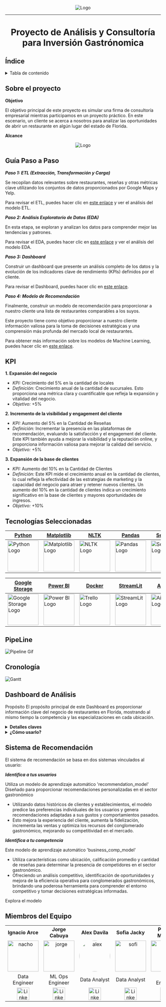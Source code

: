 <p align="center">
  <img src="/Images/datagusto_logo.jpg" alt="Logo" />
</p>

*** 
# <p align="center">Proyecto de Análisis y Consultoría para Inversión Gastrónomica</p>

## Índice

<details>
  <summary>Tabla de contenido</summary>

  1. [Índice](#índice)
  2. [Sobre el proyecto](#sobre-el-proyecto)
  3. [KPI](#kpi)
  4. [Tecnologías Seleccionadas](#tecnologías-seleccionadas)
  5. [PipeLine](#pipeline)
  6. [Cronología](#cronología)
  7. [Dashboard de Análisis](#dashboard-de-análisis)
  8. [Sistema de Recomendación](#sistema-de-recomendación)
  9. [Miembros del Equipo](#miembros-del-equipo)

</details>

## Sobre el proyecto

**Objetivo**

El objetivo principal de este proyecto es simular una firma de consultoría empresarial mientras participamos en un proyecto práctico. En este escenario, un cliente se acerca a nosotros para analizar las oportunidades de abrir un restaurante en algún lugar del estado de Florida.

**Alcance**

<p align="center">
  <img src="/Images/florida.png" alt="Logo" />
</p>

## Guía Paso a Paso

*__Paso 1: ETL (Extracción, Transformación y Carga)__*

Se recopilan datos relevantes sobre restaurantes, reseñas y otras métricas clave utilizando los conjuntos de datos proporcionados por Google Maps y Yelp.

Para revisar el ETL, puedes hacer clic en [este enlace](https://github.com/patrick-mathay/henry_proyecto_final/tree/master/Data%20Enginering) y ver el análisis del modelo ETL.


*__Paso 2: Análisis Exploratorio de Datos (EDA)__*

En esta etapa, se exploran y analizan los datos para comprender mejor las tendencias y patrones.


Para revisar el EDA, puedes hacer clic en [este enlace](https://github.com/patrick-mathay/henry_proyecto_final/blob/master/Data%20Analysis/README.md) y ver el análisis del modelo EDA.


*__Paso 3: Dashboard__*

Construir un dashboard que presente un análisis completo de los datos y la evolución de los indicadores clave de rendimiento (KPIs) definidos por el cliente.

Para revisar el Dashboard, puedes hacer clic en [este enlace](https://github.com/patrick-mathay/henry_proyecto_final/blob/master/Visualizacion/README.md).

*__Paso 4: Modelo de Recomendación__*

Finalmente, construir un modelo de recomendación para proporcionar a nuestro cliente una lista de restaurantes comparables a los suyos.


Este proyecto tiene como objetivo proporcionar a nuestro cliente información valiosa para la toma de decisiones estratégicas y una comprensión más profunda del mercado local de restaurantes.

Para obtener más información sobre los modelos de Machine Learning, puedes hacer clic en [este enlace](https://github.com/patrick-mathay/henry_proyecto_final/blob/master/Machine%20Learning/README.md).


## KPI

__1. Expansión del negocio__

  - *KPI:* Crecimiento del 5% en la cantidad de locales
  - *Definición:* Crecimiento anual de la cantidad de sucursales. Esto proporciona una métrica clara y cuantificable que refleja la expansión y vitalidad del negocio.
  - *Objetivo:* +5%

__2. Incremento de la visibilidad y engagement del cliente__

  - *KPI:* Aumento del 5% en la Cantidad de Reseñas
  - *Definición:* Incrementar la presencia en las plataformas de recomendación, evaluando la satisfacción y el engagement del cliente. Este KPI también ayuda a mejorar la visibilidad y la reputación online, y proporciona información valiosa para mejorar la calidad del servicio.
  - *Objetivo:* +5%

__3. Expansión de la base de clientes__

  - *KPI:* Aumento del 10% en la Cantidad de Clientes
  - *Definición:* Este KPI mide el crecimiento anual en la cantidad de clientes, lo cual refleja la efectividad de las estrategias de marketing y la capacidad del negocio para atraer y retener nuevos clientes. Un aumento del 10% en la cantidad de clientes indica un crecimiento significativo en la base de clientes y mayores oportunidades de ingresos.
  - *Objetivo:* +10%


## Tecnologías Seleccionadas



| [Python](https://www.python.org/doc/) | [Matplotlib](https://matplotlib.org/stable/contents.html) | [NLTK](https://www.nltk.org/) | [Pandas](https://pandas.pydata.org/pandas-docs/stable/index.html) | [Seaborn](https://seaborn.pydata.org/) | [Scikit-Learn](https://scikit-learn.org/stable/) |
| ------------------------ | ----------------------- | ----------------------- | ----------------------- | ----------------------- | ----------------------- |
| <img src="Images/logos/python.png" alt="Python Logo" width="100"> | <img src="Images/logos/matplotlib.png" alt="Matplotlib Logo" width="100"> | <img src="Images/logos/NLTK.png" alt="NLTK Logo" width="100"> | <img src="Images/logos/pandas.png" alt="Pandas Logo" width="100"> | <img src="Images/logos/seaborn.png" alt="Seaborn Logo" width="100"> | <img src="Images/logos/scikit learn.png" alt="Surprise Logo" width="100"> |

| [Google Storage](https://cloud.google.com/storage/docs?hl=es-419) | [Power BI](https://docs.microsoft.com/en-us/power-bi/) | [Docker](https://docker.com/) | [StreamLit](https://docs.streamlit.io/) | [AirFlow](https://airflow.apache.org/docs/) | [BigQuery](https://cloud.google.com/bigquery/docs?hl=es-419) |
| ----------------------- | ----------------------- | ----------------------- | ----------------------- | ----------------------- | ----------------------- |
| <img src="Images/logos/cloud_storage.png" alt="Google Storage Logo" width="100" align="center"> | <img src="Images/logos/powerbi.png" alt="Power BI Logo" width="100" align="center"> | <img src="Images/logos/docker.png" alt="Trello Logo" width="100" align="center"> | <img src="Images/logos/streamlit.png" alt="StreamLit Logo" width="100" align="center"> | <img src="Images/logos/airflow.png" alt="AirFlow Logo" width="100" align="center"> | <img src="Images/logos/bigquery.png" alt="BigQuery Logo" width="100" align="center"> |



## PipeLine
![Pipeline Gif](/Images/pipeline.jpg)

## Cronología
![Gantt](/Images/Gantt.png)

## Dashboard de Análisis
Propósito
El propósito principal de este Dashboard es proporcionar información clave del negocio de restaurantes en Florida, mostrando al mismo tiempo la competencia y las especializaciones en cada ubicación.
<details>
  <summary><b>Detalles claves</b></summary>

  1. Visualizaciones interactivas: Explora los datos de manera dinámica a través de gráficos, diagramas y mapas interactivos.
  2. Filtros personalizables: Personaliza el tablero según tus necesidades específicas ajustando los filtros y parámetros.
  3. Actualizaciones en tiempo real: Accede a información e ideas actualizadas para tomar decisiones informadas.
  4. Interfaz fácil de usar: Navega por el tablero sin esfuerzo con un diseño intuitivo y fácil de usar.
</details>
<details>
<summary><b>¿Cómo usarlo?</b></summary>
<ul>
  <li>Para empezar, sigue estos pasos:</li>
  <ul>
    <li>Selecciona Filtros: Utiliza los menús desplegables o los deslizadores para personalizar los datos mostrados.</li>
    <li>Interactúa con las Visualizaciones: Pasa el ratón sobre los gráficos para obtener información detallada o haz clic en los elementos para filtrar más los datos.</li>
    <li>Explora las Pestañas: Navega entre diferentes secciones o pestañas para explorar varios aspectos de los datos.</li>
    <li>Exporta Datos: Exporta visualizaciones o tablas de datos para un análisis o informe más detallado.</li>
  </ul>
</ul>
</details>

## Sistema de Recomendación
El sistema de recomendación se basa en dos sistemas vinculados al usuario:

*__Identifica a tus usuarios__*

Utiliza un modelo de aprendizaje automático 'recommendation_model' 
Diseñado para proporcionar recomendaciones personalizadas en el sector gastronómico
  - Utilizando datos históricos de clientes y establecimientos, el modelo predice las preferencias individuales de los usuarios y genera recomendaciones adaptadas a sus gustos y comportamientos pasados. 
  - Esto mejora la experiencia del cliente, aumenta la fidelización, incrementa las ventas y optimiza los recursos del conglomerado gastronómico, mejorando su competitividad en el mercado.

*__Identifica a tu competencia__*

Este modelo de aprendizaje automático 'business_comp_model'
  - Utiliza características como ubicación, calificación promedio y cantidad de reseñas para determinar la presencia de competidores en el sector gastronómico. 
  - Ofreciendo un análisis competitivo, identificación de oportunidades y mejora de la eficiencia operativa para conglomerados gastronómicos, brindando una poderosa herramienta para comprender el entorno competitivo y tomar decisiones estratégicas informadas.

Explora el modelo

## Miembros del Equipo

<table align="center">
  <tr>
    <td align="center"><b>Ignacio Arce</b></td>
    <td align="center"><b>Jorge Cabuya</b></td>
    <td align="center"><b>Alex Davila</b></td>
    <td align="center"><b>Sofia Jacky</b></td>
    <td align="center"><b>Patrick Mathay</b></td>
  </tr>
  <tr>
    <td align="center"><img src="/Images/fotos_equipo/nacho.jpg" alt="nacho" width="100"/></td>
    <td align="center"><img src="Images/fotos_equipo/jorge.jpeg" alt="jorge" width="100"/></td>
    <td align="center"><img src="Images/fotos_equipo/alex.jpg" alt="alex" style="border-radius: 50%; width: 100px; height: 100px;" width="100"/></td>
    <td align="center"><img src="Images/fotos_equipo/sofi.jpg" alt="sofi" width="100"/></td>
    <td align="center"><img src="Images/fotos_equipo/patrick.jpeg" alt="patrick" width="100"/></td>
  </tr>
  <tr>
    <td align="center">Data Engineer</td>
    <td align="center">ML Ops Engineer</td>
    <td align="center">Data Analyst</td>
    <td align="center">Data Analyst</td>
    <td align="center">Data Engineer</td>
  </tr>

  <tr>
    <td align="center"><a href="https://www.linkedin.com/in/arceignacio/"><img src="/Images/lkd.png" alt="LinkedIn" width="40"/></a></td>
    <td align="center"><a href="https://www.linkedin.com/in/jscr/"><img src="/Images/lkd.png" alt="LinkedIn" width="40"/></a></td>
    <td align="center"><a href="https://www.linkedin.com"><img src="/Images/lkd.png" alt="LinkedIn" width="40"/></a></td>
    <td align="center"><a href="https://www.linkedin.com/in/sofiajacky/"><img src="/Images/lkd.png" alt="LinkedIn" width="40"/></a></td>
    <td align="center"><a href="https://www.linkedin.com/in/patrickmathay/"><img src="/Images/lkd.png" alt="LinkedIn" width="40"/></a></td>
  </tr>
</table>
